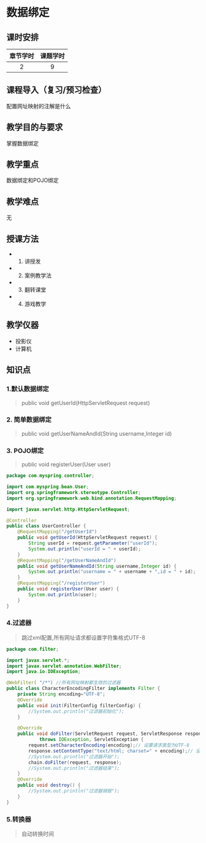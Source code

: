 # 数据绑定

## 课时安排

|章节学时|课题学时|
|:--:|:--:|
|2|9|

## 课程导入（复习/预习检查）

配置网址映射的注解是什么

## 教学目的与要求
掌握数据绑定

## 教学重点
数据绑定和POJO绑定
## 教学难点
无
## 授课方法

- 1. 讲授发
- 2. 案例教学法
- 3. 翻转课堂
- 4. 游戏教学

## 教学仪器

* 投影仪
* 计算机

## 知识点

### 1.默认数据绑定

> public void getUserId(HttpServletRequest request) 

### 2. 简单数据绑定

>  public void getUserNameAndId(String username,Integer id)

### 3. POJO绑定

> public void registerUser(User user)

``` java
package com.myspring.controller;

import com.myspring.bean.User;
import org.springframework.stereotype.Controller;
import org.springframework.web.bind.annotation.RequestMapping;

import javax.servlet.http.HttpServletRequest;

@Controller
public class UserController {
    @RequestMapping("/getUserId")
    public void getUserId(HttpServletRequest request) {
        String userId = request.getParameter("userId");
        System.out.println("userId = " + userId);
    }
    @RequestMapping("/getUserNameAndId")
    public void getUserNameAndId(String username,Integer id) {
        System.out.println("username = " + username + ",id = " + id);
    }
    @RequestMapping("/registerUser")
    public void registerUser(User user) {
        System.out.println(user);
    }
}

```


### 4.过滤器

> 跳过xml配置,所有网址请求都设置字符集格式UTF-8
``` java
package com.filter;

import javax.servlet.*;
import javax.servlet.annotation.WebFilter;
import java.io.IOException;

@WebFilter( "/*") //所有网址映射都生效的过滤器
public class CharacterEncodingFilter implements Filter {
    private String encoding="UTF-8";
    @Override
    public void init(FilterConfig filterConfig) {
        //System.out.println("过滤器初始化");
    }

    @Override
    public void doFilter(ServletRequest request, ServletResponse response, FilterChain chain)
            throws IOException, ServletException {
        request.setCharacterEncoding(encoding);// 设置请求类型为UTF-8
        response.setContentType("text/html; charset=" + encoding);// 设置请求类型为UTF-8
        //System.out.println("过滤器开始");
        chain.doFilter(request, response);
        //System.out.println("过滤器结束");
    }
    @Override
    public void destroy() {
        //System.out.println("过滤器销毁");
    }
}
```

### 5.转换器

> 自动转换时间

 